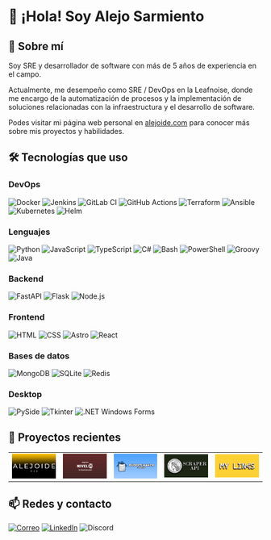 # 👋 ¡Hola! Soy Alejo Sarmiento

## 🚀 Sobre mí

Soy SRE y desarrollador de software con más de 5 años de experiencia en el campo.

Actualmente, me desempeño como SRE / DevOps en la Leafnoise, donde me encargo de la automatización de procesos y la implementación de soluciones relacionadas con la infraestructura y el desarrollo de software.

Podes visitar mi página web personal en [alejoide.com](https://alejoide.com) para conocer más sobre mis proyectos y habilidades.

## 🛠️ Tecnologías que uso

### DevOps

![Docker](https://img.shields.io/badge/docker-blue?style=for-the-badge&logo=docker&logoColor=blue&labelColor=white)
![Jenkins](https://img.shields.io/badge/jenkins-black?style=for-the-badge&logo=jenkins&logoColor=black&labelColor=white)
![GitLab CI](https://img.shields.io/badge/gitlab%20ci%2Fcd-orange?style=for-the-badge&logo=gitlab&logoColor=orange&labelColor=white)
![GitHub Actions](https://img.shields.io/badge/github%20actions-black?style=for-the-badge&logo=github&logoColor=black&labelColor=white)
![Terraform](https://img.shields.io/badge/terraform-purple?style=for-the-badge&logo=terraform&logoColor=purple&labelColor=white)
![Ansible](https://img.shields.io/badge/ansible-red?style=for-the-badge&logo=ansible&logoColor=red&labelColor=white)
![Kubernetes](https://img.shields.io/badge/kubernetes-blue?style=for-the-badge&logo=kubernetes&logoColor=blue&labelColor=white)
![Helm](https://img.shields.io/badge/helm-darkblue?style=for-the-badge&logo=helm&logoColor=darkblue&labelColor=white)

### Lenguajes

![Python](https://img.shields.io/badge/python-336fa0?style=for-the-badge&logo=python&logoColor=336fa0&labelColor=white)
![JavaScript](https://img.shields.io/badge/javascript-yellow?style=for-the-badge&logo=javascript&logoColor=yellow&labelColor=white)
![TypeScript](https://img.shields.io/badge/typescript-blue?style=for-the-badge&logo=typescript&logoColor=blue&labelColor=white)
![C#](https://img.shields.io/badge/csharp-purple?style=for-the-badge&logo=sharp&logoColor=purple&labelColor=white)
![Bash](https://img.shields.io/badge/bash-black?style=for-the-badge&logo=gnubash&logoColor=black&labelColor=white)
![PowerShell](https://img.shields.io/badge/powershell-0277bd?style=for-the-badge&logo=gnubash&logoColor=0277bd&labelColor=white)
![Groovy](https://img.shields.io/badge/groovy-4298B8?style=for-the-badge&logo=apachegroovy&logoColor=4298B8&labelColor=white)
![Java](https://img.shields.io/badge/java-e68e11?style=for-the-badge&logo=openjdk&logoColor=e68e11&labelColor=white)

### Backend

![FastAPI](https://img.shields.io/badge/fastapi-009485?style=for-the-badge&logo=fastapi&logoColor=009485&labelColor=white)
![Flask](https://img.shields.io/badge/flask-blue?style=for-the-badge&logo=flask&logoColor=blue&labelColor=white)
![Node.js](https://img.shields.io/badge/node.js-3d9d55?style=for-the-badge&logo=node.js&logoColor=3d9d55&labelColor=white)

### Frontend

![HTML](https://img.shields.io/badge/html-orange?style=for-the-badge&logo=html5&logoColor=orange&labelColor=white)
![CSS](https://img.shields.io/badge/css-673499?style=for-the-badge&logo=css&logoColor=673499&labelColor=white)
![Astro](https://img.shields.io/badge/astro-indigo?style=for-the-badge&logo=astro&logoColor=indigo&labelColor=white)
![React](https://img.shields.io/badge/react-blue?style=for-the-badge&logo=react&logoColor=blue&labelColor=white)

### Bases de datos
![MongoDB](https://img.shields.io/badge/mongodb-darkgreen?style=for-the-badge&logo=mongodb&logoColor=darkgreen&labelColor=white)
![SQLite](https://img.shields.io/badge/sql:%20MSSQL%20/%20SQLite%20/%20MySQL-003B57?style=for-the-badge&logo=sqlite&logoColor=003B57&labelColor=white)
![Redis](https://img.shields.io/badge/redis-red?style=for-the-badge&logo=redis&logoColor=red&labelColor=white)


### Desktop
![PySide](https://img.shields.io/badge/PySide%20/%20PyQT-3670A0?style=for-the-badge&logo=qt&logoColor=white&label&labelColor=009390&color=eee)
![Tkinter](https://img.shields.io/badge/Tkinter-008000?style=for-the-badge&logo=python&logoColor=white&labelColor=009390&color=eee)
![.NET Windows Forms](https://img.shields.io/badge/.net%20Windows%20Forms-5C2D91?style=for-the-badge&logo=.net&logoColor=5C2D91&labelColor=white)

## 📂 Proyectos recientes
<div align="center">
    <table>
        <tr>
            <td><a href="https://github.com/4l3j0Ok/alejoide-web"><img src="./assets/alejoide-web.webp" alt="Alejoide Web" width="1024px"></a></td>
            <td><a href="https://github.com/4l3j0Ok/nivel-20-sheet-generator"><img src="./assets/nivel-20-sheet-generator.webp" alt="Nivel 20 Sheet Generator" width="1024px"></a></td>
            <td><a href="https://github.com/4l3j0Ok/budget-maker-desktop"><img src="./assets/budget-maker-desktop.webp" alt="Budget Maker Desktop" width="1024px"></a></td>
            <td><a href="https://github.com/4l3j0Ok/bcra-scraper-api"><img src="./assets/bcra-scraper-api.webp" alt="BCRA Scraper API" width="1024px"></a></td>
            <td><a href="https://github.com/4l3j0Ok/my-links-web"><img src="./assets/my-links.webp" alt="My Links Web" width="1024px"></a></td>
        </tr>
    </table>
</div>


## 📫 Redes y contacto


[![Correo](https://img.shields.io/badge/Email-contacto@alejoide.com-red?style=for-the-badge&logo=gmail&logoColor=red&labelColor=white)](mailto:contacto@alejoide.com) [![LinkedIn](https://img.shields.io/badge/LinkedIn-@alejoide-0a66c2?style=for-the-badge&logo=invision&logoColor=0a66c2&labelColor=white)](https://www.linkedin.com/in/alejoide/) ![Discord](https://img.shields.io/badge/Discord-@alejoide.-5865F2?style=for-the-badge&logo=discord&logoColor=5865F2&labelColor=white)
